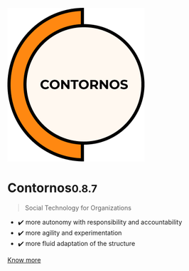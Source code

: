 ![Contornos](../assets/logo.png ':size=220')

# Contornos<small>0.8.7</small>

>  Social Technology for Organizations

- ✔️ more autonomy with responsibility and accountability
- ✔️ more agility and experimentation
- ✔️ more fluid adaptation of the structure 
 
[Know more](en/start)
